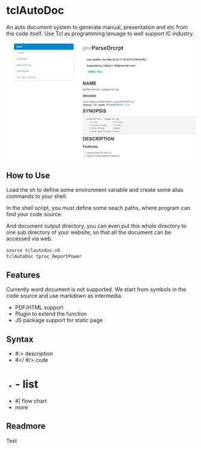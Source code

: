 # tclAutoDoc
An auto document system to generate manual, presentation and etc from the code itself.
Use Tcl as programming lanuage to well support IC industry.

![One sample style](./media/sample.png)

## How to Use
Load the sh to define some environment variable and create some alias commands to your shell.

In the shell script, you must define some seach paths, where program can find your code source.

And document output directory, you can even put this whole directory to one sub directory of your website, so that all the document can be accessed via web.

    source tclautodoc.sh
    tclAutoDoc tproc_ReportPower

## Features
Currently word document is not supported. We start from symbols in the code source and use markdown as intermedia.
  - PDF/HTML support
  - Plugin to extend the function
  - JS package support for static page

## Syntax
 - #:> description
 - #</ #/> code
 - # - list
 - #| flow chart
 - more

## Readmore
Test